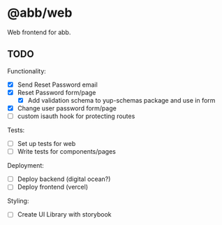 # @abb/web

Web frontend for abb.

## TODO

Functionality:

- [x] Send Reset Password email
- [x] Reset Password form/page
  - [x] Add validation schema to yup-schemas package and use in form
- [x] Change user password form/page
- [ ] custom isauth hook for protecting routes

Tests:

- [ ] Set up tests for web
- [ ] Write tests for components/pages

Deployment:

- [ ] Deploy backend (digital ocean?)
- [ ] Deploy frontend (vercel)

Styling:

- [ ] Create UI Library with storybook
